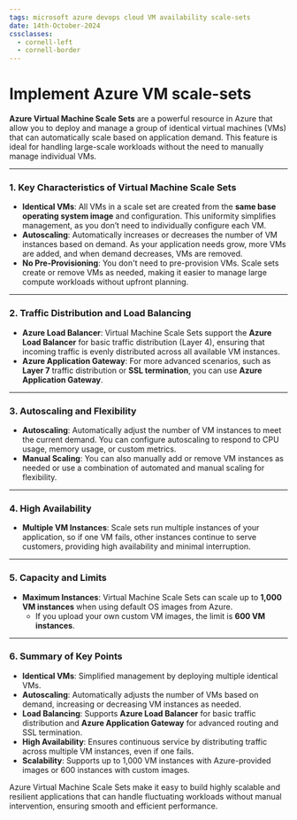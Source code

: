```yaml
---
tags: microsoft azure devops cloud VM availability scale-sets
date: 14th-October-2024
cssclasses:
  - cornell-left
  - cornell-border
---
```


# Implement Azure VM scale-sets

**Azure Virtual Machine Scale Sets** are a powerful resource in Azure that allow you to deploy and manage a group of identical virtual machines (VMs) that can automatically scale based on application demand. This feature is ideal for handling large-scale workloads without the need to manually manage individual VMs.

---

### **1. Key Characteristics of Virtual Machine Scale Sets**

- **Identical VMs**: All VMs in a scale set are created from the **same base operating system image** and configuration. This uniformity simplifies management, as you don’t need to individually configure each VM.
- **Autoscaling**: Automatically increases or decreases the number of VM instances based on demand. As your application needs grow, more VMs are added, and when demand decreases, VMs are removed.
- **No Pre-Provisioning**: You don't need to pre-provision VMs. Scale sets create or remove VMs as needed, making it easier to manage large compute workloads without upfront planning.

---

### **2. Traffic Distribution and Load Balancing**

- **Azure Load Balancer**: Virtual Machine Scale Sets support the **Azure Load Balancer** for basic traffic distribution (Layer 4), ensuring that incoming traffic is evenly distributed across all available VM instances.
- **Azure Application Gateway**: For more advanced scenarios, such as **Layer 7** traffic distribution or **SSL termination**, you can use **Azure Application Gateway**.

---

### **3. Autoscaling and Flexibility**

- **Autoscaling**: Automatically adjust the number of VM instances to meet the current demand. You can configure autoscaling to respond to CPU usage, memory usage, or custom metrics.
- **Manual Scaling**: You can also manually add or remove VM instances as needed or use a combination of automated and manual scaling for flexibility.

---

### **4. High Availability**

- **Multiple VM Instances**: Scale sets run multiple instances of your application, so if one VM fails, other instances continue to serve customers, providing high availability and minimal interruption.

---

### **5. Capacity and Limits**

- **Maximum Instances**: Virtual Machine Scale Sets can scale up to **1,000 VM instances** when using default OS images from Azure.
    - If you upload your own custom VM images, the limit is **600 VM instances**.

---

### **6. Summary of Key Points**

- **Identical VMs**: Simplified management by deploying multiple identical VMs.
- **Autoscaling**: Automatically adjusts the number of VMs based on demand, increasing or decreasing VM instances as needed.
- **Load Balancing**: Supports **Azure Load Balancer** for basic traffic distribution and **Azure Application Gateway** for advanced routing and SSL termination.
- **High Availability**: Ensures continuous service by distributing traffic across multiple VM instances, even if one fails.
- **Scalability**: Supports up to 1,000 VM instances with Azure-provided images or 600 instances with custom images.

Azure Virtual Machine Scale Sets make it easy to build highly scalable and resilient applications that can handle fluctuating workloads without manual intervention, ensuring smooth and efficient performance.